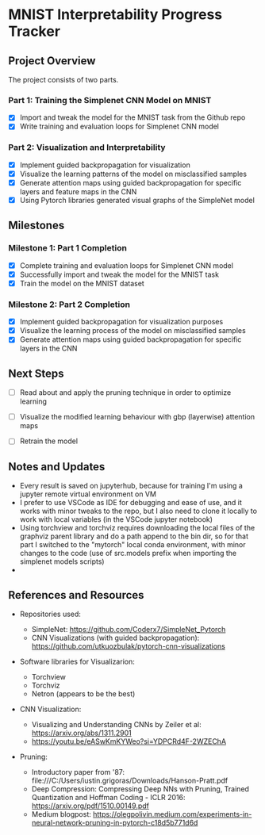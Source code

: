 # MNIST Interpretability Progress Tracker

## Project Overview

The project consists of two parts. 

### Part 1: Training the Simplenet CNN Model on MNIST

- [X] Import and tweak the model for the MNIST task from the Github repo
- [X] Write training and evaluation loops for Simplenet CNN model

### Part 2: Visualization and Interpretability

- [X] Implement guided backpropagation for visualization
- [X] Visualize the learning patterns of the model on misclassified samples
- [X] Generate attention maps using guided backpropagation for specific layers and feature maps in the CNN
- [X] Using Pytorch libraries generated visual graphs of the SimpleNet model
 
## Milestones

### Milestone 1: Part 1 Completion

- [X] Complete training and evaluation loops for Simplenet CNN model
- [X] Successfully import and tweak the model for the MNIST task
- [X] Train the model on the MNIST dataset

### Milestone 2: Part 2 Completion

- [X] Implement guided backpropagation for visualization purposes
- [X] Visualize the learning process of the model on misclassified samples
- [X] Generate attention maps using guided backpropagation for specific layers in the CNN

## Next Steps

- [ ] Read about and apply the pruning technique in order to optimize learning 
- [ ] Visualize the modified learning behaviour with gbp (layerwise) attention maps
- [ ] Retrain the model


## Notes and Updates

- Every result is saved on jupyterhub, because for training I'm using a jupyter remote virtual environment on VM
- I prefer to use VSCode as IDE for debugging and ease of use, and it works with minor tweaks to the repo, but I also need to clone it locally to work with local variables (in the VSCode jupyter notebook) 
- Using torchview and torchviz requires downloading the local files of the graphviz parent library and do a path append to the bin dir, so for that part I switched to the "mytorch" local conda environment, with minor changes to the code (use of src.models prefix when importing the simplenet models scripts) 
- 

## References and Resources 

- Repositories used: 
    - SimpleNet: https://github.com/Coderx7/SimpleNet_Pytorch
    - CNN Visualizations (with guided backpropagation): https://github.com/utkuozbulak/pytorch-cnn-visualizations

- Software libraries for Visualizarion:
    - Torchview
    - Torchviz 
    - Netron (appears to be the best)

- CNN Visualization: 
    - Visualizing and Understanding CNNs by Zeiler et al: https://arxiv.org/abs/1311.2901
    - https://youtu.be/eASwKmKYWeo?si=YDPCRd4F-2WZEChA
    
- Pruning: 
    - Introductory paper from '87: file:///C:/Users/iustin.grigoras/Downloads/Hanson-Pratt.pdf
    - Deep Compression: Compressing Deep NNs with Pruning, Trained Quantization and Hoffman Coding - ICLR 2016: https://arxiv.org/pdf/1510.00149.pdf
    - Medium blogpost: https://olegpolivin.medium.com/experiments-in-neural-network-pruning-in-pytorch-c18d5b771d6d